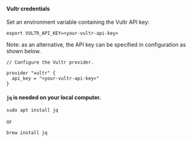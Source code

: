 #### Vultr credentials

Set an environment variable containing the Vultr API key:

    export VULTR_API_KEY=<your-vultr-api-key>

Note: as an alternative, the API key can be specified in configuration as shown below.

    // Configure the Vultr provider.

    provider "vultr" {
      api_key = "<your-vultr-api-key>"
    }

#### `jq` is needed on your local computer.

    sudo apt install jq

or

    brew install jq
